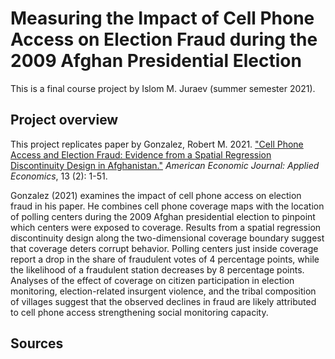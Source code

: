 # Measuring the Impact of Cell Phone Access on Election Fraud during the 2009 Afghan Presidential Election

This is a final course project by Islom M. Juraev (summer semester 2021).

## Project overview

This project replicates paper by Gonzalez, Robert M. 2021. ["Cell Phone Access and Election Fraud: Evidence from a Spatial Regression Discontinuity Design in Afghanistan."](https://www.aeaweb.org/articles?id=10.1257/app.20190443) *American Economic Journal: Applied Economics*, 13 (2): 1-51.

Gonzalez (2021) examines the impact of cell phone access on election fraud in his paper. He combines cell phone coverage maps with the location of polling centers during the 2009 Afghan presidential election to pinpoint which centers were exposed to coverage. Results from a spatial regression discontinuity design along the two-dimensional coverage boundary suggest that coverage deters corrupt behavior. Polling centers just inside coverage report a drop in the share of fraudulent votes of 4 percentage points, while the likelihood of a fraudulent station decreases by 8 percentage points. Analyses of the effect of coverage on citizen participation in election monitoring, election-related insurgent violence, and the tribal composition of villages suggest that the observed declines in fraud are likely attributed to cell phone access strengthening social monitoring capacity.



## Sources
